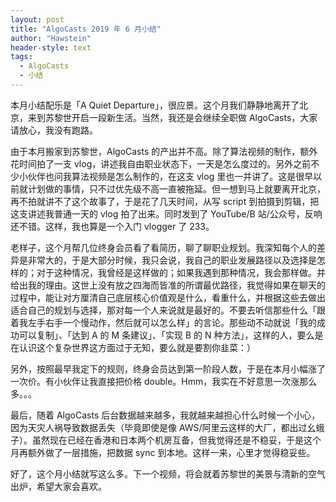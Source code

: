```yaml
---
layout: post
title: "AlgoCasts 2019 年 6 月小结"
author: "Hawstein"
header-style: text
tags:
  - AlgoCasts
  - 小结
---
```


本月小结配乐是「A Quiet Departure」，很应景。这个月我们静静地离开了北京，来到苏黎世开启一段新生活。当然，我还是会继续全职做 AlgoCasts，大家请放心，我没有跑路。

由于本月搬家到苏黎世，AlgoCasts 的产出并不高。除了算法视频的制作，额外花时间拍了一支 vlog，讲述我自由职业状态下，一天是怎么度过的。另外之前不少小伙伴也问我算法视频是怎么制作的，在这支 vlog 里也一并讲了。这是很早以前就计划做的事情，只不过优先级不高一直被拖延。但一想到马上就要离开北京，再不拍就讲不了这个故事了，于是花了几天时间，从写 script 到拍摄到剪辑，把这支讲述我普通一天的 vlog 拍了出来。同时发到了 YouTube/B 站/公众号，反响还不错。这样，我也算是一个入门 vlogger 了 233。

老样子，这个月帮几位终身会员看了看简历，聊了聊职业规划。我深知每个人的差异是非常大的，于是大部分时候，我只会说，我自己的职业发展路径以及选择是怎样的；对于这种情况，我曾经是这样做的；如果我遇到那种情况，我会那样做。并给出我的理由。这世上没有放之四海而皆准的所谓最优路径，我觉得如果在聊天的过程中，能让对方厘清自己底层核心价值观是什么，看重什么，并根据这些去做出适合自己的规划与选择，那对每一个人来说就是最好的。不要去听信那些什么「跟着我左手右手一个慢动作，然后就可以怎么样」的言论。那些动不动就说「我的成功可以复制」、「达到 A 的 M 条建议」、「实现 B 的 N 种方法」，这样的人，要么是在认识这个复杂世界这方面过于无知，要么就是要割你韭菜：）

另外，按照最早我定下的规则，终身会员达到第一阶段人数，于是在本月小幅涨了一次价。有小伙伴让我直接把价格 double。Hmm，我实在不好意思一次涨那么多。。。

最后，随着 AlgoCasts 后台数据越来越多，我就越来越担心什么时候一个小心，因为天灾人祸导致数据丢失（毕竟即使是像 AWS/阿里云这样的大厂，都出过幺蛾子）。虽然现在已经在香港和日本两个机房互备，但我觉得还是不稳妥，于是这个月再额外做了一层措施，把数据 sync 到本地。这样一来，心里才觉得稳妥些。

好了，这个月小结就写这么多。下一个视频，将会就着苏黎世的美景与清新的空气出炉，希望大家会喜欢。
